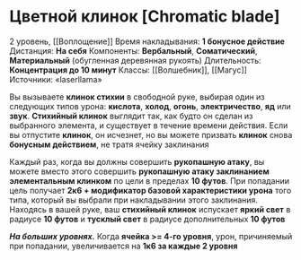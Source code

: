 # Цветной клинок [Chromatic blade]
2 уровень, [[Воплощение]]
Время накладывания: **1 бонусное действие**
Дистанция: **На себя**
Компоненты: **Вербальный**, **Соматический**, **Материальный** (обугленная деревянная рукоять)
Длительность: **Концентрация до 10 минут**
Классы: [[Волшебник]], [[Магус]]
Источники: «laserllama»

Вы вызываете **клинок стихии** в свободной руке, выбирая один из следующих типов урона: **кислота**, **холод**, **огонь**, **электричество**, **яд** или **звук**. **Стихийный клинок** выглядит так, как будто он сделан из выбранного элемента, и существует в течение времени действия. Если вы отпустите **клинок**, он исчезнет, но вы можете призвать **клинок** снова **бонусным действием**, не тратя ячейку заклинания

Каждый раз, когда вы должны совершить **рукопашную атаку**, вы можете вместо этого совершить **рукопашную атаку заклинанием элементальным клинком** по цели в пределах **10 футов**. При попадании цель получает **2к6 + модификатор базовой характеристики урона** того типа, который вы выбрали при накладывании этого заклинания. Находясь в вашей руке, ваш **стихийный клинок** испускает **яркий свет** в радиусе **10 футов** и **тусклый свет** в радиусе дополнительных **10 футов**

**_На больших уровнях._** Когда **ячейка >= 4-го уровня**, урон, причиняемый при попадании, увеличивается на **1к6 за каждые 2 уровня**